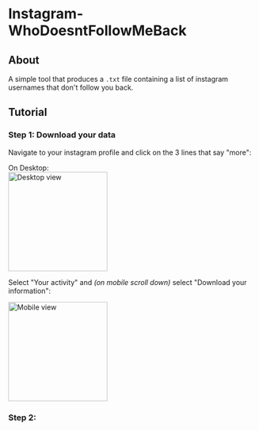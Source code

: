# Instagram- WhoDoesntFollowMeBack

## About
A simple tool that produces a `.txt` file containing a list of instagram usernames that don't follow you back.

## Tutorial

### Step 1: Download your data

Navigate to your instagram profile and click on the 3 lines that say "more":

On Desktop:     
<img src="https://github.com/user-attachments/assets/02d83dd0-e4ff-4bb3-afed-ab36099e5f15" alt="Desktop view" width="200">

Select "Your activity" and *(on mobile scroll down)* select "Download your information":

<img src="https://github.com/user-attachments/assets/53e761bb-8d84-4c5b-8db9-3d27d1def8de" alt="Mobile view" width="200">






### Step 2:
